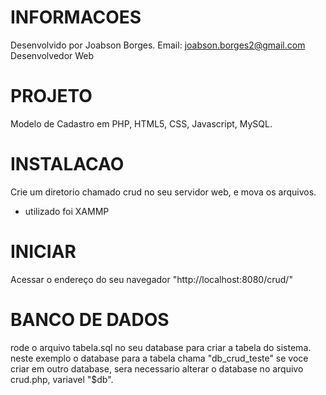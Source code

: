 # INFORMACOES
Desenvolvido por Joabson Borges. 
Email: joabson.borges2@gmail.com
Desenvolvedor Web

# PROJETO
Modelo de Cadastro em PHP, HTML5, CSS, Javascript, MySQL.

# INSTALACAO
Crie um diretorio chamado crud no seu servidor web, e mova os arquivos.
* utilizado foi XAMMP

# INICIAR
Acessar o endereço do seu navegador "http://localhost:8080/crud/"

# BANCO DE DADOS
rode o arquivo tabela.sql no seu database para criar a tabela do sistema.
neste exemplo o database para a tabela chama "db_crud_teste"
se voce criar em outro database, sera necessario alterar o database no arquivo crud.php, variavel "$db".


